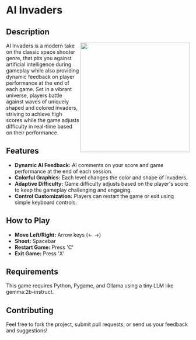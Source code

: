 # AI Invaders

## Description
<img src="https://2acrestudios.com/wp-content/uploads/2024/04/ai-invaders.png" style="width: 300px;" align="right" />AI Invaders is a modern take on the classic space shooter genre, that pits you against artificial intelligence during gameplay while also providing dynamic feedback on player performance at the end of each game. Set in a vibrant universe, players battle against waves of uniquely shaped and colored invaders, striving to achieve high scores while the game adjusts difficulty in real-time based on their performance.

## Features
- **Dynamic AI Feedback:** AI comments on your score and game performance at the end of each session.
- **Colorful Graphics:** Each level changes the color and shape of invaders.
- **Adaptive Difficulty:** Game difficulty adjusts based on the player's score to keep the gameplay challenging and engaging.
- **Control Customization:** Players can restart the game or exit using simple keyboard controls.

## How to Play
- **Move Left/Right:** Arrow keys (← →)
- **Shoot:** Spacebar
- **Restart Game:** Press 'C'
- **Exit Game:** Press 'X'

## Requirements
This game requires Python, Pygame, and Ollama using a tiny LLM like gemma:2b-instruct.

## Contributing
Feel free to fork the project, submit pull requests, or send us your feedback and suggestions!


